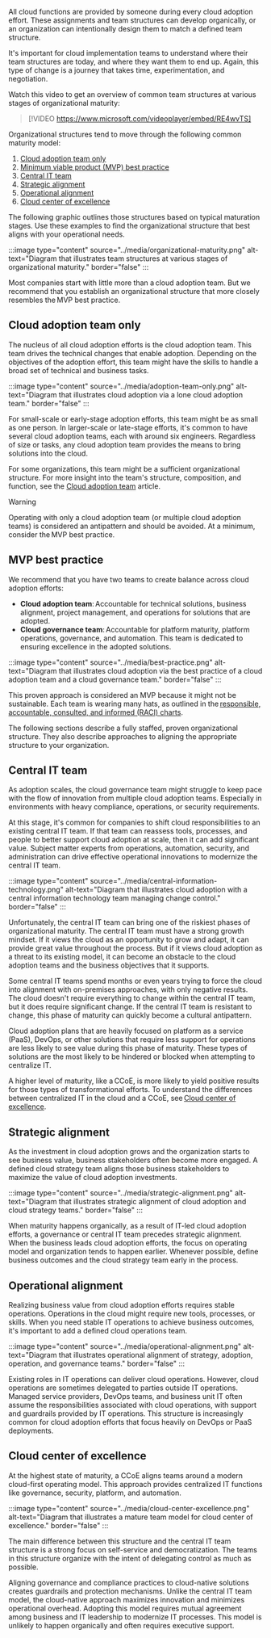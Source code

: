 All cloud functions are provided by someone during every cloud adoption effort. These assignments and team structures can develop organically, or an organization can intentionally design them to match a defined team structure. 

It's important for cloud implementation teams to understand where their team structures are today, and where they want them to end up. Again, this type of change is a journey that takes time, experimentation, and negotiation.

Watch this video to get an overview of common team structures at various stages of organizational maturity:

> [!VIDEO https://www.microsoft.com/videoplayer/embed/RE4wvTS]

Organizational structures tend to move through the following common maturity model:

1. [Cloud adoption team only](/azure/cloud-adoption-framework/organize/organization-structures#cloud-adoption-team-only)
1. [Minimum viable product (MVP) best practice](/azure/cloud-adoption-framework/organize/organization-structures#best-practice-minimum-viable-product-mvp)
1. [Central IT team](/azure/cloud-adoption-framework/organize/organization-structures#central-it-team)
1. [Strategic alignment](/azure/cloud-adoption-framework/organize/organization-structures#strategic-alignment)
1. [Operational alignment](/azure/cloud-adoption-framework/organize/organization-structures#operational-alignment)
1. [Cloud center of excellence](/azure/cloud-adoption-framework/organize/organization-structures#cloud-center-of-excellence)

The following graphic outlines those structures based on typical maturation stages. Use these examples to find the organizational structure that best aligns with your operational needs.

:::image type="content" source="../media/organizational-maturity.png" alt-text="Diagram that illustrates team structures at various stages of organizational maturity." border="false" :::

Most companies start with little more than a cloud adoption team. But we recommend that you establish an organizational structure that more closely resembles the MVP best practice.

## Cloud adoption team only

The nucleus of all cloud adoption efforts is the cloud adoption team. This team drives the technical changes that enable adoption. Depending on the objectives of the adoption effort, this team might have the skills to handle a broad set of technical and business tasks.

:::image type="content" source="../media/adoption-team-only.png" alt-text="Diagram that illustrates cloud adoption via a lone cloud adoption team." border="false" :::

For small-scale or early-stage adoption efforts, this team might be as small as one person. In larger-scale or late-stage efforts, it's common to have several cloud adoption teams, each with around six engineers. Regardless of size or tasks, any cloud adoption team provides the means to bring solutions into the cloud. 

For some organizations, this team might be a sufficient organizational structure. For more insight into the team's structure, composition, and function, see the [Cloud adoption team](/azure/cloud-adoption-framework/organize/cloud-adoption) article.

> [!WARNING]
> Operating with only a cloud adoption team (or multiple cloud adoption teams) is considered an antipattern and should be avoided. At a minimum, consider the MVP best practice.

## MVP best practice

We recommend that you have two teams to create balance across cloud adoption efforts:

- **Cloud adoption team**: Accountable for technical solutions, business alignment, project management, and operations for solutions that are adopted.
- **Cloud governance team**: Accountable for platform maturity, platform operations, governance, and automation. This team is dedicated to ensuring excellence in the adopted solutions. 

:::image type="content" source="../media/best-practice.png" alt-text="Diagram that illustrates cloud adoption via the best practice of a cloud adoption team and a cloud governance team." border="false" :::

This proven approach is considered an MVP because it might not be sustainable. Each team is wearing many hats, as outlined in the [responsible, accountable, consulted, and informed (RACI) charts](/azure/cloud-adoption-framework/organize/raci-alignment).

The following sections describe a fully staffed, proven organizational structure. They also describe approaches to aligning the appropriate structure to your organization.

## Central IT team

As adoption scales, the cloud governance team might struggle to keep pace with the flow of innovation from multiple cloud adoption teams. Especially in environments with heavy compliance, operations, or security requirements.

At this stage, it's common for companies to shift cloud responsibilities to an existing central IT team. If that team can reassess tools, processes, and people to better support cloud adoption at scale, then it can add significant value. Subject matter experts from operations, automation, security, and administration can drive effective operational innovations to modernize the central IT team.

:::image type="content" source="../media/central-information-technology.png" alt-text="Diagram that illustrates cloud adoption with a central information technology team managing change control." border="false" :::

Unfortunately, the central IT team can bring one of the riskiest phases of organizational maturity. The central IT team must have a strong growth mindset. If it views the cloud as an opportunity to grow and adapt, it can provide great value throughout the process. But if it views cloud adoption as a threat to its existing model, it can become an obstacle to the cloud adoption teams and the business objectives that it supports. 

Some central IT teams spend months or even years trying to force the cloud into alignment with on-premises approaches, with only negative results. The cloud doesn't require everything to change within the central IT team, but it does require significant change. If the central IT team is resistant to change, this phase of maturity can quickly become a cultural antipattern.

Cloud adoption plans that are heavily focused on platform as a service (PaaS), DevOps, or other solutions that require less support for operations are less likely to see value during this phase of maturity. These types of solutions are the most likely to be hindered or blocked when attempting to centralize IT.

A higher level of maturity, like a CCoE, is more likely to yield positive results for those types of transformational efforts. To understand the differences between centralized IT in the cloud and a CCoE, see [Cloud center of excellence](/azure/cloud-adoption-framework/organize/cloud-center-of-excellence).

## Strategic alignment

As the investment in cloud adoption grows and the organization starts to see business value, business stakeholders often become more engaged. A defined cloud strategy team aligns those business stakeholders to maximize the value of cloud adoption investments.

:::image type="content" source="../media/strategic-alignment.png" alt-text="Diagram that illustrates strategic alignment of cloud adoption and cloud strategy teams." border="false" :::

When maturity happens organically, as a result of IT-led cloud adoption efforts, a governance or central IT team precedes strategic alignment. When the business leads cloud adoption efforts, the focus on operating model and organization tends to happen earlier. Whenever possible, define business outcomes and the cloud strategy team early in the process.

## Operational alignment

Realizing business value from cloud adoption efforts requires stable operations. Operations in the cloud might require new tools, processes, or skills. When you need stable IT operations to achieve business outcomes, it's important to add a defined cloud operations team.

:::image type="content" source="../media/operational-alignment.png" alt-text="Diagram that illustrates operational alignment of strategy, adoption, operation, and governance teams." border="false" :::

Existing roles in IT operations can deliver cloud operations. However, cloud operations are sometimes delegated to parties outside IT operations. Managed service providers, DevOps teams, and business unit IT often assume the responsibilities associated with cloud operations, with support and guardrails provided by IT operations. This structure is increasingly common for cloud adoption efforts that focus heavily on DevOps or PaaS deployments.

## Cloud center of excellence

At the highest state of maturity, a CCoE aligns teams around a modern cloud-first operating model. This approach provides centralized IT functions like governance, security, platform, and automation.

:::image type="content" source="../media/cloud-center-excellence.png" alt-text="Diagram that illustrates a mature team model for cloud center of excellence." border="false" :::

The main difference between this structure and the central IT team structure is a strong focus on self-service and democratization. The teams in this structure organize with the intent of delegating control as much as possible. 

Aligning governance and compliance practices to cloud-native solutions creates guardrails and protection mechanisms. Unlike the central IT team model, the cloud-native approach maximizes innovation and minimizes operational overhead. Adopting this model requires mutual agreement among business and IT leadership to modernize IT processes. This model is unlikely to happen organically and often requires executive support.
